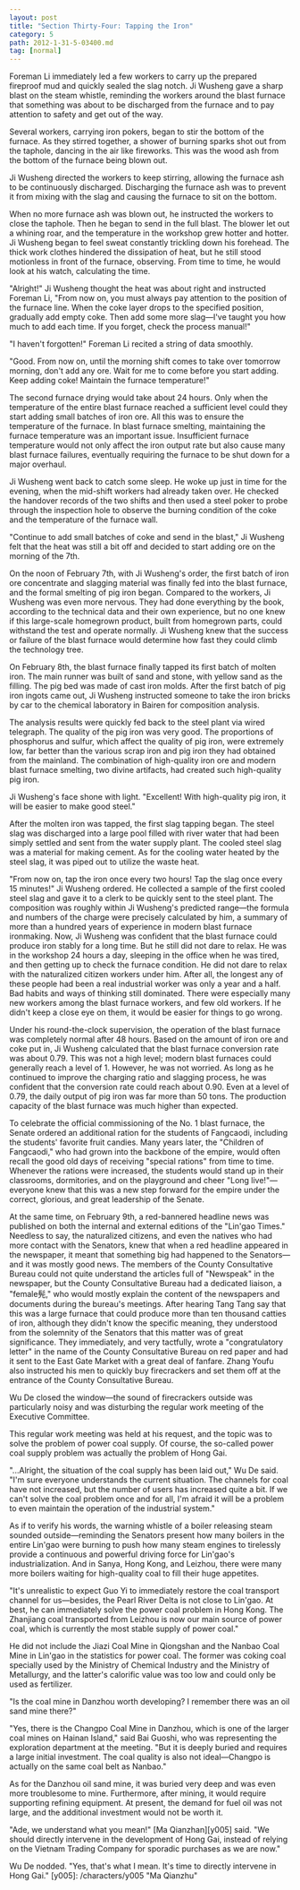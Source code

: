 ```yaml
---
layout: post
title: "Section Thirty-Four: Tapping the Iron"
category: 5
path: 2012-1-31-5-03400.md
tag: [normal]
---
```


Foreman Li immediately led a few workers to carry up the prepared fireproof mud and quickly sealed the slag notch. Ji Wusheng gave a sharp blast on the steam whistle, reminding the workers around the blast furnace that something was about to be discharged from the furnace and to pay attention to safety and get out of the way.

Several workers, carrying iron pokers, began to stir the bottom of the furnace. As they stirred together, a shower of burning sparks shot out from the taphole, dancing in the air like fireworks. This was the wood ash from the bottom of the furnace being blown out.

Ji Wusheng directed the workers to keep stirring, allowing the furnace ash to be continuously discharged. Discharging the furnace ash was to prevent it from mixing with the slag and causing the furnace to sit on the bottom.

When no more furnace ash was blown out, he instructed the workers to close the taphole. Then he began to send in the full blast. The blower let out a whining roar, and the temperature in the workshop grew hotter and hotter. Ji Wusheng began to feel sweat constantly trickling down his forehead. The thick work clothes hindered the dissipation of heat, but he still stood motionless in front of the furnace, observing. From time to time, he would look at his watch, calculating the time.

"Alright!" Ji Wusheng thought the heat was about right and instructed Foreman Li, "From now on, you must always pay attention to the position of the furnace line. When the coke layer drops to the specified position, gradually add empty coke. Then add some more slag—I've taught you how much to add each time. If you forget, check the process manual!"

"I haven't forgotten!" Foreman Li recited a string of data smoothly.

"Good. From now on, until the morning shift comes to take over tomorrow morning, don't add any ore. Wait for me to come before you start adding. Keep adding coke! Maintain the furnace temperature!"

The second furnace drying would take about 24 hours. Only when the temperature of the entire blast furnace reached a sufficient level could they start adding small batches of iron ore. All this was to ensure the temperature of the furnace. In blast furnace smelting, maintaining the furnace temperature was an important issue. Insufficient furnace temperature would not only affect the iron output rate but also cause many blast furnace failures, eventually requiring the furnace to be shut down for a major overhaul.

Ji Wusheng went back to catch some sleep. He woke up just in time for the evening, when the mid-shift workers had already taken over. He checked the handover records of the two shifts and then used a steel poker to probe through the inspection hole to observe the burning condition of the coke and the temperature of the furnace wall.

"Continue to add small batches of coke and send in the blast," Ji Wusheng felt that the heat was still a bit off and decided to start adding ore on the morning of the 7th.

On the noon of February 7th, with Ji Wusheng's order, the first batch of iron ore concentrate and slagging material was finally fed into the blast furnace, and the formal smelting of pig iron began. Compared to the workers, Ji Wusheng was even more nervous. They had done everything by the book, according to the technical data and their own experience, but no one knew if this large-scale homegrown product, built from homegrown parts, could withstand the test and operate normally. Ji Wusheng knew that the success or failure of the blast furnace would determine how fast they could climb the technology tree.

On February 8th, the blast furnace finally tapped its first batch of molten iron. The main runner was built of sand and stone, with yellow sand as the filling. The pig bed was made of cast iron molds. After the first batch of pig iron ingots came out, Ji Wusheng instructed someone to take the iron bricks by car to the chemical laboratory in Bairen for composition analysis.

The analysis results were quickly fed back to the steel plant via wired telegraph. The quality of the pig iron was very good. The proportions of phosphorus and sulfur, which affect the quality of pig iron, were extremely low, far better than the various scrap iron and pig iron they had obtained from the mainland. The combination of high-quality iron ore and modern blast furnace smelting, two divine artifacts, had created such high-quality pig iron.

Ji Wusheng's face shone with light. "Excellent! With high-quality pig iron, it will be easier to make good steel."

After the molten iron was tapped, the first slag tapping began. The steel slag was discharged into a large pool filled with river water that had been simply settled and sent from the water supply plant. The cooled steel slag was a material for making cement. As for the cooling water heated by the steel slag, it was piped out to utilize the waste heat.

"From now on, tap the iron once every two hours! Tap the slag once every 15 minutes!" Ji Wusheng ordered. He collected a sample of the first cooled steel slag and gave it to a clerk to be quickly sent to the steel plant. The composition was roughly within Ji Wusheng's predicted range—the formula and numbers of the charge were precisely calculated by him, a summary of more than a hundred years of experience in modern blast furnace ironmaking. Now, Ji Wusheng was confident that the blast furnace could produce iron stably for a long time. But he still did not dare to relax. He was in the workshop 24 hours a day, sleeping in the office when he was tired, and then getting up to check the furnace condition. He did not dare to relax with the naturalized citizen workers under him. After all, the longest any of these people had been a real industrial worker was only a year and a half. Bad habits and ways of thinking still dominated. There were especially many new workers among the blast furnace workers, and few old workers. If he didn't keep a close eye on them, it would be easier for things to go wrong.

Under his round-the-clock supervision, the operation of the blast furnace was completely normal after 48 hours. Based on the amount of iron ore and coke put in, Ji Wusheng calculated that the blast furnace conversion rate was about 0.79. This was not a high level; modern blast furnaces could generally reach a level of 1. However, he was not worried. As long as he continued to improve the charging ratio and slagging process, he was confident that the conversion rate could reach about 0.90. Even at a level of 0.79, the daily output of pig iron was far more than 50 tons. The production capacity of the blast furnace was much higher than expected.

To celebrate the official commissioning of the No. 1 blast furnace, the Senate ordered an additional ration for the students of Fangcaodi, including the students' favorite fruit candies. Many years later, the "Children of Fangcaodi," who had grown into the backbone of the empire, would often recall the good old days of receiving "special rations" from time to time. Whenever the rations were increased, the students would stand up in their classrooms, dormitories, and on the playground and cheer "Long live!"—everyone knew that this was a new step forward for the empire under the correct, glorious, and great leadership of the Senate.

At the same time, on February 9th, a red-bannered headline news was published on both the internal and external editions of the "Lin'gao Times." Needless to say, the naturalized citizens, and even the natives who had more contact with the Senators, knew that when a red headline appeared in the newspaper, it meant that something big had happened to the Senators—and it was mostly good news. The members of the County Consultative Bureau could not quite understand the articles full of "Newspeak" in the newspaper, but the County Consultative Bureau had a dedicated liaison, a "female髡," who would mostly explain the content of the newspapers and documents during the bureau's meetings. After hearing Tang Tang say that this was a large furnace that could produce more than ten thousand catties of iron, although they didn't know the specific meaning, they understood from the solemnity of the Senators that this matter was of great significance. They immediately, and very tactfully, wrote a "congratulatory letter" in the name of the County Consultative Bureau on red paper and had it sent to the East Gate Market with a great deal of fanfare. Zhang Youfu also instructed his men to quickly buy firecrackers and set them off at the entrance of the County Consultative Bureau.

Wu De closed the window—the sound of firecrackers outside was particularly noisy and was disturbing the regular work meeting of the Executive Committee.

This regular work meeting was held at his request, and the topic was to solve the problem of power coal supply. Of course, the so-called power coal supply problem was actually the problem of Hong Gai.

"...Alright, the situation of the coal supply has been laid out," Wu De said. "I'm sure everyone understands the current situation. The channels for coal have not increased, but the number of users has increased quite a bit. If we can't solve the coal problem once and for all, I'm afraid it will be a problem to even maintain the operation of the industrial system."

As if to verify his words, the warning whistle of a boiler releasing steam sounded outside—reminding the Senators present how many boilers in the entire Lin'gao were burning to push how many steam engines to tirelessly provide a continuous and powerful driving force for Lin'gao's industrialization. And in Sanya, Hong Kong, and Leizhou, there were many more boilers waiting for high-quality coal to fill their huge appetites.

"It's unrealistic to expect Guo Yi to immediately restore the coal transport channel for us—besides, the Pearl River Delta is not close to Lin'gao. At best, he can immediately solve the power coal problem in Hong Kong. The Zhanjiang coal transported from Leizhou is now our main source of power coal, which is currently the most stable supply of power coal."

He did not include the Jiazi Coal Mine in Qiongshan and the Nanbao Coal Mine in Lin'gao in the statistics for power coal. The former was coking coal specially used by the Ministry of Chemical Industry and the Ministry of Metallurgy, and the latter's calorific value was too low and could only be used as fertilizer.

"Is the coal mine in Danzhou worth developing? I remember there was an oil sand mine there?"

"Yes, there is the Changpo Coal Mine in Danzhou, which is one of the larger coal mines on Hainan Island," said Bai Guoshi, who was representing the exploration department at the meeting. "But it is deeply buried and requires a large initial investment. The coal quality is also not ideal—Changpo is actually on the same coal belt as Nanbao."

As for the Danzhou oil sand mine, it was buried very deep and was even more troublesome to mine. Furthermore, after mining, it would require supporting refining equipment. At present, the demand for fuel oil was not large, and the additional investment would not be worth it.

"Ade, we understand what you mean!" [Ma Qianzhan][y005] said. "We should directly intervene in the development of Hong Gai, instead of relying on the Vietnam Trading Company for sporadic purchases as we are now."

Wu De nodded. "Yes, that's what I mean. It's time to directly intervene in Hong Gai."
[y005]: /characters/y005 "Ma Qianzhu"